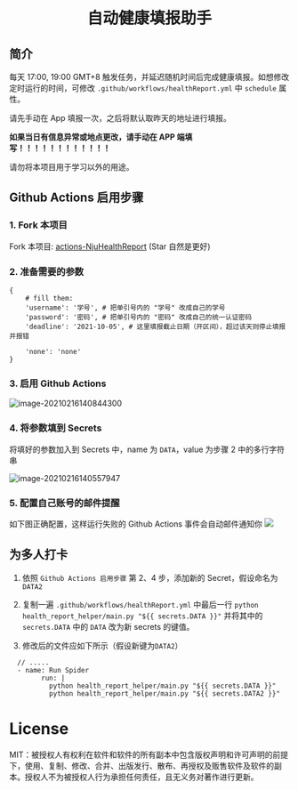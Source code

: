 <div align="center">
<h1 align="center">自动健康填报助手</h1>
</div>

## 简介

每天 17:00, 19:00 GMT+8 触发任务，并延迟随机时间后完成健康填报。如想修改定时运行的时间，可修改 `.github/workflows/healthReport.yml` 中 `schedule` 属性。

请先手动在 App 填报一次，之后将默认取昨天的地址进行填报。

**如果当日有信息异常或地点更改，请手动在 APP 端填写！！！！！！！！！！！！**

请勿将本项目用于学习以外的用途。

## Github Actions 启用步骤

### 1. Fork 本项目

Fork 本项目: [actions-NjuHealthReport](https://github.com/zhangt2333/actions-NjuHealthReport) (Star 自然是更好)

### 2. 准备需要的参数

```
{
    # fill them:
    'username': '学号', # 把单引号内的 "学号" 改成自己的学号
    'password': '密码', # 把单引号内的 "密码" 改成自己的统一认证密码
    'deadline': '2021-10-05', # 这里填报截止日期（开区间），超过该天则停止填报并报错

    'none': 'none'
}
```

### 3. 启用 Github Actions

![image-20210216140844300](README/image-20210216140844300.png)

### 4. 将参数填到 Secrets

将填好的参数加入到 Secrets 中，name 为 `DATA`，value 为步骤 2 中的多行字符串

![image-20210216140557947](README/image-20210216140557947.png)

### 5. 配置自己账号的邮件提醒

如下图正确配置，这样运行失败的 Github Actions 事件会自动邮件通知你
![](README/img5.png)

## 为多人打卡

1. 依照 `Github Actions 启用步骤` 第 2、4 步，添加新的 Secret，假设命名为 `DATA2`  

2. 复制一遍 `.github/workflows/healthReport.yml` 中最后一行 `python health_report_helper/main.py "${{ secrets.DATA }}"` 并将其中的 `secrets.DATA` 中的 `DATA` 改为新 secrets 的键值。

3. 修改后的文件应如下所示（假设新键为`DATA2`）

```
  // .....
  - name: Run Spider
        run: |
          python health_report_helper/main.py "${{ secrets.DATA }}"
          python health_report_helper/main.py "${{ secrets.DATA2 }}"
```

# License

MIT：被授权人有权利在软件和软件的所有副本中包含版权声明和许可声明的前提下，使用、复制、修改、合并、出版发行、散布、再授权及贩售软件及软件的副本。授权人不为被授权人行为承担任何责任，且无义务对著作进行更新。